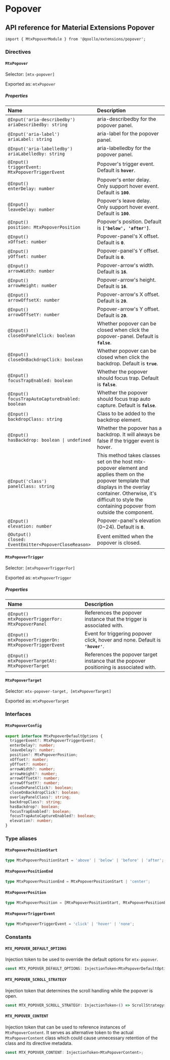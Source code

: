 # Popover

## API reference for Material Extensions Popover

`import { MtxPopoverModule } from '@qoollo/extensions/popover';`

### Directives

#### `MtxPopover`

Selector: `[mtx-popover]`

Exported as: `mtxPopover`

##### Properties

| Name | Description |
| :--- | :--- |
| `@Input('aria-describedby')`<br>`ariaDescribedby: string` | aria-describedby for the popover panel. |
| `@Input('aria-label')`<br>`ariaLabel: string` | aria-label for the popover panel. |
| `@Input('aria-labelledby')`<br>`ariaLabelledby: string` | aria-labelledby for the popover panel. |
| `@Input()`<br>`triggerEvent: MtxPopoverTriggerEvent` | Popover's trigger event. Default is **`hover`**. |
| `@Input()`<br>`enterDelay: number` | Popover's enter delay. Only support hover event. Default is **`100`**. |
| `@Input()`<br>`leaveDelay: number` | Popover's leave delay. Only support hover event. Default is **`100`**. |
| `@Input()`<br>`position: MtxPopoverPosition` | Popover's position. Default is **`['below', 'after']`**. |
| `@Input()`<br>`xOffset: number` | Popover-panel's X offset. Default is **`0`**. |
| `@Input()`<br>`yOffset: number` | Popover-panel's Y offset. Default is **`0`**. |
| `@Input()`<br>`arrowWidth: number` | Popover-arrow's width. Default is **`16`**. |
| `@Input()`<br>`arrowHeight: number` | Popover-arrow's height. Default is **`16`**. |
| `@Input()`<br>`arrowOffsetX: number` | Popover-arrow's X offset. Default is **`20`**. |
| `@Input()`<br>`arrowOffsetY: number` | Popover-arrow's Y offset. Default is **`20`**. |
| `@Input()`<br>`closeOnPanelClick: boolean` | Whether popover can be closed when click the popover-panel. Default is **`false`**. |
| `@Input()`<br>`closeOnBackdropClick: boolean` | Whether popover can be closed when click the backdrop. Default is **`true`**. |
| `@Input()`<br>`focusTrapEnabled: boolean` | Whether the popover should focus trap. Default is **`false`**. |
| `@Input()`<br>`focusTrapAutoCaptureEnabled: boolean` | Whether the popover should focus trap auto capture. Default is **`false`**. |
| `@Input()`<br>`backdropClass: string` | Class to be added to the backdrop element. |
| `@Input()`<br>`hasBackdrop: boolean \| undefined` | Whether the popover has a backdrop. It will always be false if the trigger event is hover. |
| `@Input('class')`<br>`panelClass: string` | This method takes classes set on the host mtx-popover element and applies them on the popover template that displays in the overlay container. Otherwise, it's difficult to style the containing popover from outside the component. |
| `@Input()`<br>`elevation: number` | Popover-panel's elevation (0~24). Default is **`8`**. |
| `@Output()`<br>`closed: EventEmitter<PopoverCloseReason>` | Event emitted when the popover is closed. |

#### `MtxPopoverTrigger`

Selector: `[mtxPopoverTriggerFor]`

Exported as: `mtxPopoverTrigger`

##### Properties

| Name | Description |
| :--- | :--- |
| `@Input()`<br>`mtxPopoverTriggerFor: MtxPopoverPanel` | References the popover instance that the trigger is associated with. |
| `@Input()`<br>`mtxPopoverTriggerOn: MtxPopoverTriggerEvent` | Event for triggering popover click, hover and none. Default is **`'hover'`**. |
| `@Input()`<br>`mtxPopoverTargetAt: MtxPopoverTarget` | References the popover target instance that the popover positioning is associated with. |

#### `MtxPopoverTarget`

Selector: `mtx-popover-target, [mtxPopoverTarget]`

Exported as: `mtxPopoverTarget`

### Interfaces

#### `MtxPopoverConfig`

```ts
export interface MtxPopoverDefaultOptions {
  triggerEvent?: MtxPopoverTriggerEvent;
  enterDelay?: number;
  leaveDelay?: number;
  position?: MtxPopoverPosition;
  xOffset?: number;
  yOffset?: number;
  arrowWidth?: number;
  arrowHeight?: number;
  arrowOffsetX?: number;
  arrowOffsetY?: number;
  closeOnPanelClick?: boolean;
  closeOnBackdropClick?: boolean;
  overlayPanelClass?: string;
  backdropClass?: string;
  hasBackdrop?: boolean;
  focusTrapEnabled?: boolean;
  focusTrapAutoCaptureEnabled?: boolean;
  elevation?: number;
}
```

### Type aliases

#### `MtxPopoverPositionStart`

```ts
type MtxPopoverPositionStart = 'above' | 'below' | 'before' | 'after';
```

#### `MtxPopoverPositionEnd`

```ts
type MtxPopoverPositionEnd = MtxPopoverPositionStart | 'center';
```

#### `MtxPopoverPosition`

```ts
type MtxPopoverPosition = [MtxPopoverPositionStart, MtxPopoverPositionEnd];
```

#### `MtxPopoverTriggerEvent`

```ts
type MtxPopoverTriggerEvent = 'click' | 'hover' | 'none';
```

### Constants

#### `MTX_POPOVER_DEFAULT_OPTIONS`

Injection token to be used to override the default options for `mtx-popover`.

```ts
const MTX_POPOVER_DEFAULT_OPTIONS: InjectionToken<MtxPopoverDefaultOptions>;
```

#### `MTX_POPOVER_SCROLL_STRATEGY`

Injection token that determines the scroll handling while the popover is open.

```ts
const MTX_POPOVER_SCROLL_STRATEGY: InjectionToken<() => ScrollStrategy>;
```

#### `MTX_POPOVER_CONTENT`

Injection token that can be used to reference instances of `MtxPopoverContent`. It serves as alternative token to the actual `MtxPopoverContent` class which could cause unnecessary retention of the class and its directive metadata.

```ts
const MTX_POPOVER_CONTENT: InjectionToken<MtxPopoverContent>;
```
